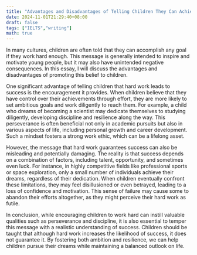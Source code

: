 ```yaml
---
title: "Advantages and Disadvantages of Telling Children They Can Achieve Anything Through Hard Work"
date: 2024-11-01T21:29:40+08:00
draft: false
tags: ["IELTS","writing"]
math: true
---
```


In many cultures, children are often told that they can accomplish any goal if they work hard enough. This message is generally intended to inspire and motivate young people, but it may also have unintended negative consequences. In this essay, I will discuss the advantages and disadvantages of promoting this belief to children.

One significant advantage of telling children that hard work leads to success is the encouragement it provides. When children believe that they have control over their achievements through effort, they are more likely to set ambitious goals and work diligently to reach them. For example, a child who dreams of becoming a scientist may dedicate themselves to studying diligently, developing discipline and resilience along the way. This perseverance is often beneficial not only in academic pursuits but also in various aspects of life, including personal growth and career development. Such a mindset fosters a strong work ethic, which can be a lifelong asset.

However, the message that hard work guarantees success can also be misleading and potentially damaging. The reality is that success depends on a combination of factors, including talent, opportunity, and sometimes even luck. For instance, in highly competitive fields like professional sports or space exploration, only a small number of individuals achieve their dreams, regardless of their dedication. When children eventually confront these limitations, they may feel disillusioned or even betrayed, leading to a loss of confidence and motivation. This sense of failure may cause some to abandon their efforts altogether, as they might perceive their hard work as futile.

In conclusion, while encouraging children to work hard can instill valuable qualities such as perseverance and discipline, it is also essential to temper this message with a realistic understanding of success. Children should be taught that although hard work increases the likelihood of success, it does not guarantee it. By fostering both ambition and resilience, we can help children pursue their dreams while maintaining a balanced outlook on life.
